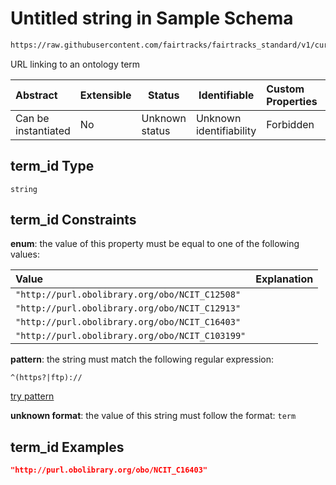 # Untitled string in Sample Schema

```txt
https://raw.githubusercontent.com/fairtracks/fairtracks_standard/v1/current/json/schema/fairtracks_sample.schema.json#/properties/biospecimen_class/properties/term_id
```

URL linking to an ontology term


| Abstract            | Extensible | Status         | Identifiable            | Custom Properties | Additional Properties | Access Restrictions | Defined In                                                                                             |
| :------------------ | ---------- | -------------- | ----------------------- | :---------------- | --------------------- | ------------------- | ------------------------------------------------------------------------------------------------------ |
| Can be instantiated | No         | Unknown status | Unknown identifiability | Forbidden         | Allowed               | none                | [fairtracks_sample.schema.json\*](../json/schema/fairtracks_sample.schema.json "open original schema") |

## term_id Type

`string`

## term_id Constraints

**enum**: the value of this property must be equal to one of the following values:

| Value                                           | Explanation |
| :---------------------------------------------- | ----------- |
| `"http://purl.obolibrary.org/obo/NCIT_C12508"`  |             |
| `"http://purl.obolibrary.org/obo/NCIT_C12913"`  |             |
| `"http://purl.obolibrary.org/obo/NCIT_C16403"`  |             |
| `"http://purl.obolibrary.org/obo/NCIT_C103199"` |             |

**pattern**: the string must match the following regular expression: 

```regexp
^(https?|ftp)://
```

[try pattern](https://regexr.com/?expression=%5E(https%3F%7Cftp)%3A%2F%2F "try regular expression with regexr.com")

**unknown format**: the value of this string must follow the format: `term`

## term_id Examples

```json
"http://purl.obolibrary.org/obo/NCIT_C16403"
```
